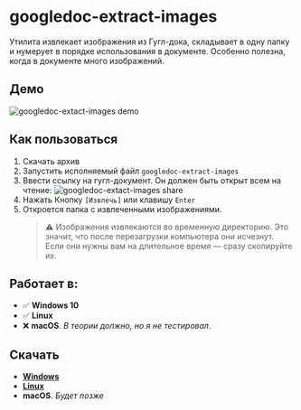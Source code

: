 # googledoc-extract-images
Утилита извлекает изображения из Гугл-дока, складывает в одну папку и нумерует в порядке использования в документе.
Особенно полезна, когда в документе много изображений.


## Демо
![googledoc-extact-images demo](https://www.marat-talipov.ru/googledoc-extract-images/_images_for_github_readme/demo3.gif)


## Как пользоваться
1. Скачать архив
1. Запустить исполняемый файл `googledoc-extract-images`
1. Ввести ссылку на гугл-документ. Он должен быть открыт всем на чтение:
![googledoc-extact-images share](https://www.marat-talipov.ru/googledoc-extract-images/_images_for_github_readme/share.png)
1. Нажать Кнопку `[Извлечь]` или клавишу `Enter`
1. Откроется папка с извлеченными изображениями.
    >⚠️ Изображения извлекаются во временную директорию. Это значит, что после перезагрузки компьютера они исчезнут. Если они нужны вам на длительное время — сразу скопируйте их.


## Работает в:
- ✅ **Windows 10**
- ✅ **Linux**
- ❌ **macOS**. *В теории должно, но я не тестировал*.


## Скачать
- **[Windows](https://github.com/Morion-Self/googledoc-extract-images/releases/download/v0.2.0/googledoc-extract-images_win.7z)**
- **[Linux](https://github.com/Morion-Self/googledoc-extract-images/releases/download/v0.2.0/googledoc-extract-images_lin.7z)**
- **macOS**. *Будет позже*